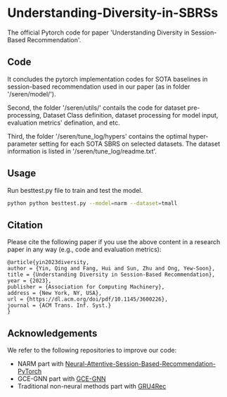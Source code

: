 # Understanding-Diversity-in-SBRSs

The official Pytorch code for paper 'Understanding Diversity in Session-Based Recommendation'.

## Code
It concludes the pytorch implementation codes for SOTA baselines in session-based recommendation used in our paper (as in folder '/seren/model/').

Second, the folder '/seren/utils/' contails the code for dataset pre-processing, Dataset Class definition, dataset processing for model input,  evaluation metrics' defination, and etc. 

Third, the folder '/seren/tune_log/hypers' contains the optimal hyper-parameter setting for each SOTA SBRS on selected datasets. The dataset information is listed in '/seren/tune_log/readme.txt'.

## Usage
Run besttest.py file to train and test the model.
```bash
python python besttest.py --model=narm --dataset=tmall
```

## Citation
Please cite the following paper if you use the above content in a research paper in any way (e.g., code and evaluation metrics):
```
@article{yin2023diversity,
author = {Yin, Qing and Fang, Hui and Sun, Zhu and Ong, Yew-Soon},
title = {Understanding Diversity in Session-Based Recommendation},
year = {2023},
publisher = {Association for Computing Machinery},
address = {New York, NY, USA},
url = {https://dl.acm.org/doi/pdf/10.1145/3600226},
journal = {ACM Trans. Inf. Syst.}
}
```

## Acknowledgements
We refer to the following repositories to improve our code:
* NARM part with [Neural-Attentive-Session-Based-Recommendation-PyTorch](https://github.com/Wang-Shuo/Neural-Attentive-Session-Based-Recommendation-PyTorch)
* GCE-GNN part with [GCE-GNN](https://github.com/CCIIPLab/GCE-GNN)
* Traditional non-neural methods part with [GRU4Rec](https://github.com/hidasib/GRU4Rec)


